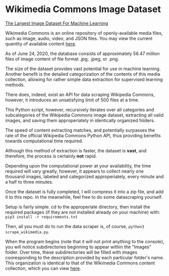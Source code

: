 # Wikimedia Commons Image Dataset
<ins>The Largest Image Dataset For Machine Learning</ins>

Wikimedia Commons is an online repository of openly-available media files, such as image, audio, video, and JSON files. You may view the current quantity of available content [here](https://commons.wikimedia.org/wiki/Special:MediaStatistics).

As of June 24, 2020, the database consists of approximately 56.47 million files of image content of file format .jpg, .jpeg, or .png.

The size of the dataset provides vast potential for use in machine learning. Another benefit is the detailed categorization of the contents of this media collection, allowing for rather simple data extraction for supervised learning methods.

There does, indeed, exist an API for data scraping Wikipedia Commons, however, it introduces an unsatisfying limit of 500 files at a time.

This Python script, however, recursively iterates over all categories and subcategories of the Wikipedia Commons image dataset, extracting all valid images, and saving them approperiately in identically organized folders.

The speed of content extracting matches, and potentially surpasses the rate of the official Wikipedia Commons Python API, thus providing benefits towards computational time required.

Although this method of extraction is faster, the dataset is <b>vast</b>, and therefore, the process is certainly <b>not</b> rapid.

Depending upon the computational power at your availability, the time required will vary greatly, however, it appears to collect nearly one thousand images, labeled and categorized approperiately, every minute and a half to three minutes.

Once the dataset is fully completed, I will compress it into a zip file, and add it to this repo. In the meanwhile, feel free to do some datascraping yourself.

Setup is fairly simple. cd to the approperiate directory, then install the required packages (if they are not installed already on your machine) with: ```pip3 install -r requirements.txt```

Then, all you must do to run the data scraper is, of course, ```python3 scrape_wikimedia.py```.

When the program begins (note that it will not print anything to the console), you will notice subdirectories beginning to appear within the "Images" folder. Over time, these subdirectories will be filled with images cooresponding to the description provided by each particular folder's name. This organization is identical to that of the Wikimedia Commons content collection, which you can view [here](https://commons.wikimedia.org/wiki/Category:Categories).
